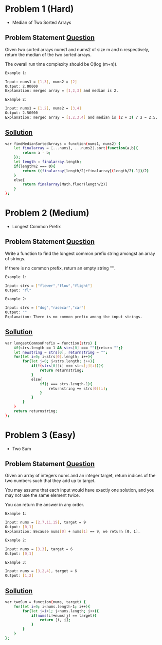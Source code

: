 # Problem 1 (Hard)

   * Median of Two Sorted Arrays

## Problem Statement [Question](https://leetcode.com/problems/median-of-two-sorted-arrays/)

Given two sorted arrays nums1 and nums2 of size m and n respectively, return the median of the two sorted arrays.

The overall run time complexity should be O(log (m+n)).

```bash
Example 1:

Input: nums1 = [1,3], nums2 = [2]
Output: 2.00000
Explanation: merged array = [1,2,3] and median is 2.

```

```bash
Example 2:

Input: nums1 = [1,2], nums2 = [3,4]
Output: 2.50000
Explanation: merged array = [1,2,3,4] and median is (2 + 3) / 2 = 2.5.
```
## [Sollution](https://github.com/haiderBukhari/LeetCode/blob/main/(Hard)%20Median%20of%20Two%20Sorted%20Arrays.js/)
```bash
var findMedianSortedArrays = function(nums1, nums2) {
    let finalarray = [...nums1, ...nums2].sort(function(a,b){
        return a - b;
    });
    let length = finalarray.length;
    if(length%2 === 0){
        return ((finalarray[length/2]+finalarray[(length/2)-1])/2)
    }
    else{
        return finalarray[Math.floor(length/2)]
    }
};
```
#
# Problem 2 (Medium)
* Longest Common Prefix

## Problem Statement [Question](https://leetcode.com/problems/longest-common-prefix/)

Write a function to find the longest common prefix string amongst an array of strings.

If there is no common prefix, return an empty string "".


```bash
Example 1:

Input: strs = ["flower","flow","flight"]
Output: "fl"

```

```bash
Example 2:

Input: strs = ["dog","racecar","car"]
Output: ""
Explanation: There is no common prefix among the input strings.
```
## [Sollution](https://github.com/haiderBukhari/LeetCode/blob/main/(Hard)%20Median%20of%20Two%20Sorted%20Arrays.js/)
```bash
var longestCommonPrefix = function(strs) {
    if(strs.length == 1 && strs[0] === ""){return "";}
    let newstring = strs[0], returnstring = "";
    for(let i=0; i<strs[0].length; i++){
        for(let j=0; j<strs.length; j++){
            if(!(strs[0][i] === strs[j][i])){
                return returnstring;
            }
            else{
                if(j === strs.length-1){
                    returnstring += strs[0][i];
                }
            }
        }
    } 
    return returnstring;
};
```
#

# Problem 3 (Easy)
* Two Sum

## Problem Statement [Question](https://leetcode.com/problems/two-sum/)

Given an array of integers nums and an integer target, return indices of the two numbers such that they add up to target.

You may assume that each input would have exactly one solution, and you may not use the same element twice.

You can return the answer in any order.


```bash
Example 1:

Input: nums = [2,7,11,15], target = 9
Output: [0,1]
Explanation: Because nums[0] + nums[1] == 9, we return [0, 1].

```

```bash
Example 2:

Input: nums = [3,3], target = 6
Output: [0,1]
```
```bash
Example 3:

Input: nums = [3,2,4], target = 6
Output: [1,2]
```
## [Sollution](https://github.com/haiderBukhari/LeetCode/blob/main/(Medium)%20Longest%20Common%20Prefix.js/)
```bash
var twoSum = function(nums, target) {
    for(let i=0; i<nums.length-1; i++){
        for(let j=i+1; j<nums.length; j++){
            if(nums[i]+nums[j] == target){
                return [i, j];
            }
        }
    }
};
```
#